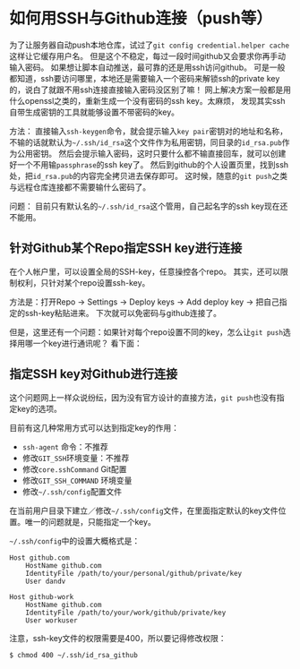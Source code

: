 # 如何用SSH与Github连接（push等）
为了让服务器自动push本地仓库，试过了`git config credential.helper cache`这样让它缓存用户名。
但是这个不稳定，每过一段时间github又会要求你再手动输入密码。
如果想让脚本自动推送，最可靠的还是用ssh访问github。
可是一般都知道，ssh要访问哪里，本地还是需要输入一个密码来解锁ssh的private key的，说白了就跟不用ssh连接直接输入密码没区别了嘛！
网上解决方案一般都是用什么openssl之类的，重新生成一个没有密码的ssh key。太麻烦，
发现其实ssh自带生成密钥的工具就能够设置不带密码的key。

方法：
直接输入`ssh-keygen`命令，就会提示输入`key pair`密钥对的地址和名称，不输的话就默认为`~/.ssh/id_rsa`这个文件作为私用密钥，同目录的`id_rsa.pub`作为公用密钥。
然后会提示输入密码，这时只要什么都不输直接回车，就可以创建好一个不用输`passphrase`的ssh key了。
然后到github的个人设置页里，找到ssh处，把`id_rsa.pub`的内容完全拷贝进去保存即可。
这时候，随意的`git push`之类与远程仓库连接都不需要输什么密码了。

问题：
目前只有默认名的`~/.ssh/id_rsa`这个管用，自己起名字的ssh key现在还不能用。



## 针对Github某个Repo指定SSH key进行连接
在个人帐户里，可以设置全局的SSH-key，任意操控各个repo。
其实，还可以限制权利，只针对某个repo设置ssh-key。

方法是：打开Repo -> Settings -> Deploy keys -> Add deploy key -> 把自己指定的ssh-key粘贴进来。
下次就可以免密码与github连接了。

但是，这里还有一个问题：如果针对每个repo设置不同的key，怎么让`git push`选择用哪一个key进行通讯呢？
看下面：

## 指定SSH key对Github进行连接
这个问题网上一样众说纷纭，因为没有官方设计的直接方法，`git push`也没有指定key的选项。

目前有这几种常用方式可以达到指定key的作用：
- `ssh-agent` 命令：不推荐
- 修改`GIT_SSH`环境变量：不推荐
- 修改`core.sshCommand` Git配置
- 修改`GIT_SSH_COMMAND` 环境变量
- 修改`~/.ssh/config`配置文件

在当前用户目录下建立／修改`~/.ssh/config`文件，在里面指定默认的key文件位置。唯一的问题就是，只能指定一个key。

`~/.ssh/config`中的设置大概格式是：
```
Host github.com
    HostName github.com
    IdentityFile /path/to/your/personal/github/private/key
    User dandv

Host github-work
    HostName github.com
    IdentityFile /path/to/your/work/github/private/key
    User workuser

```

注意，ssh-key文件的权限需要是400，所以要记得修改权限：
```sh
$ chmod 400 ~/.ssh/id_rsa_github
```